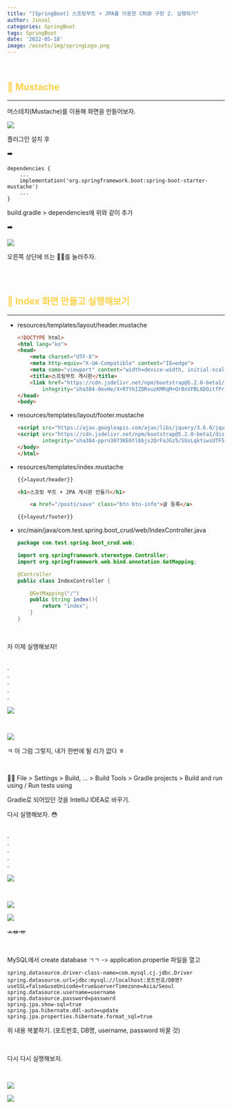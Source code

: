 ```yaml
---
title: "[SpringBoot] 스프링부트 + JPA를 이용한 CRUD 구현 2. 실행하기"
author: Jinsol
categories: SpringBoot
tags: SpringBoot
date: '2022-05-18'
image: /assets/img/springLogo.png
---
```


<br>

## <span style="color:#FFD24C">🎋 Mustache</span>
<hr>

머스테치(Mustache)를 이용해 화면을 만들어보자.

![](/assets/img/plugin_mustache.PNG)

플러그인 설치 후

➡️

```
dependencies {
	...
    implementation('org.springframework.boot:spring-boot-starter-mustache')
	...
}
```

build.gradle > dependencies에 위와 같이 추가

➡️

![](/assets/img/LoadGradleChanges.PNG)

오른쪽 상단에 뜨는 🐘🔄를 눌러주자.


<br>
<br>

## <span style="color:#FFD24C">🎋 Index 화면 만들고 실행해보기</span>
<hr>

- resources/templates/layout/header.mustache

    ```html
    <!DOCTYPE html>
    <html lang="ko">
    <head>
        <meta charset="UTF-8">
        <meta http-equiv="X-UA-Compatible" content="IE=edge">
        <meta name="viewport" content="width=device-width, initial-scale=1.0">
        <title>스프링부트 게시판</title>
        <link href="https://cdn.jsdelivr.net/npm/bootstrap@5.2.0-beta1/dist/css/bootstrap.min.css" rel="stylesheet"
            integrity="sha384-0evHe/X+R7YkIZDRvuzKMRqM+OrBnVFBL6DOitfPri4tjfHxaWutUpFmBp4vmVor" crossorigin="anonymous">
    </head>
    <body>
    ```

- resources/templates/layout/footer.mustache

    ```html
    <script src="https://ajax.googleapis.com/ajax/libs/jquery/3.6.0/jquery.min.js"></script>
    <script src="https://cdn.jsdelivr.net/npm/bootstrap@5.2.0-beta1/dist/js/bootstrap.bundle.min.js"
            integrity="sha384-pprn3073KE6tl6bjs2QrFaJGz5/SUsLqktiwsUTF55Jfv3qYSDhgCecCxMW52nD2" crossorigin="anonymous"></script>
    </body>
    </html>
    ```

- resources/templates/index.mustache

    ```html
    {{>layout/header}}

    <h1>스프링 부트 + JPA 게시판 만들기</h1>

        <a href="/posts/save" class="btn btn-info">글 등록</a>

    {{>layout/footer}}
    ```

- src/main/java/com.test.spring.boot_crud/web/IndexController.java

    ```java
    package com.test.spring.boot_crud.web;

    import org.springframework.stereotype.Controller;
    import org.springframework.web.bind.annotation.GetMapping;

    @Controller
    public class IndexController {

        @GetMapping("/")
        public String index(){
            return "index";
        }
    }
    ```

<br>

자 이제 실행해보자! 

<br>
.
<br>
.
<br>
.
<br>
.
<br>
.

![](/assets/img/boot_jpa_error.PNG)

<br>

![](/assets/img/12.jpeg)

ㅋ 아 그럼 그렇지, 내가 한번에 될 리가 없다 ㅎ

<br>

🤷‍♀️ File > Settings > Build, ... > Build Tools > Gradle projects > Build and run using / Run tests using

Gradle로 되어있던 것을 IntelliJ IDEA로 바꾸기.

다시 실행해보자. 😳

<br>
.
<br>
.
<br>
.
<br>
.
<br>
.

![](/assets/img/boot_jpa_error_2.PNG)

<br>

![](/assets/img/11.jpg)

![](/assets/img/111.jpeg)

~~ㅅㅂ ㅠ~~

<br>

MySQL에서 create database ㄱㄱ -> application.propertie 파일을 열고

```
spring.datasource.driver-class-name=com.mysql.cj.jdbc.Driver
spring.datasource.url=jdbc:mysql://localhost:포트번호/DB명?useSSL=false&useUnicode=true&serverTimezone=Asia/Seoul
spring.datasource.username=username
spring.datasource.password=password
spring.jpa.show-sql=true
spring.jpa.hibernate.ddl-auto=update
spring.jpa.properties.hibernate.format_sql=true
```

위 내용 복붙하기. (포트번호, DB명, username, password 바꿀 것)

<br>

다시 다시 실행해보자.

<br>

![](/assets/img/boot_jpa_index.PNG)

![](/assets/img/1111.jpeg)

